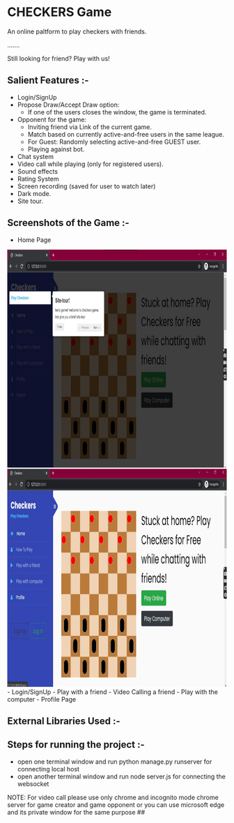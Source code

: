
# CHECKERS Game
An online paltform to play checkers with friends.

.......

Still looking for friend? Play with us!

## Salient Features :- 
 - Login/SignUp
 - Propose Draw/Accept Draw option: 
    - If one of the users closes the window, the game is terminated. 
 - Opponent for the game: 
    - Inviting friend via Link of the current game. 
    - Match based on currently active-and-free users in the same league. 
    - For Guest: Randomly selecting active-and-free GUEST user. 
    - Playing against bot. 
 - Chat system 
 - Video call while playing (only for registered users). 
 - Sound effects 
 - Rating System  
 - Screen recording (saved for user to watch later) 
 - Dark mode. 
 - Site tour.

## Screenshots of the Game :- 
 - Home Page
  <img src="https://github.com/khushi-web/IMgbot/blob/main/WhatsApp%20Image%202021-12-27%20at%2022.14.54.jpeg" height="500">
  <img src="https://github.com/khushi-web/IMgbot/blob/main/WhatsApp%20Image%202021-12-27%20at%2022.20.00.jpeg" height="500">
 - Login/SignUp
 - Play with a friend
 - Video Calling a friend
 - Play with the computer
 - Profile Page

## External Libraries Used :- 

## Steps for running the project :-
 - open one terminal window and run python manage.py runserver for connecting local host
 - open another terminal window and run node server.js for connecting the websocket 

NOTE: For video call please use only chrome and incognito mode chrome server for game creator and game opponent or you can use microsoft edge and its private window for the same purpose ##  


